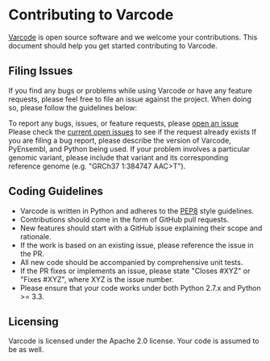 Contributing to Varcode
==========================

[Varcode](http://www.github.com/hammerlab/varcode) is open source software and
we welcome your contributions. This document should help you get started
contributing to Varcode.

Filing Issues
-------------
If you find any bugs or problems while using Varcode or have any feature requests, please feel free to file an issue against the project. When doing so, please follow the guidelines below:

To report any bugs, issues, or feature requests, please [open an issue](https://github.com/hammerlab/varcode/issues)
Please check the [current open issues](https://github.com/hammerlab/varcode/issues) to see if the request already exists
If you are filing a bug report, please describe the version of Varcode, PyEnsembl, and Python being used. If your problem involves a particular genomic variant, please include that variant and its corresponding reference genome (e.g. "GRCh37 1:384747 AAC>T").

Coding Guidelines
-----------------
* Varcode is written in Python and adheres to the [PEP8](https://www.python.org/dev/peps/pep-0008/)
style guidelines.
* Contributions should come in the form of GitHub pull requests.
* New features should start with a GitHub issue explaining their scope and rationale.
* If the work is based on an existing issue, please reference the issue in the PR.
* All new code should be accompanied by comprehensive unit tests.
* If the PR fixes or implements an issue, please state "Closes #XYZ" or "Fixes #XYZ", where XYZ is the issue number.
* Please ensure that your code works under both Python 2.7.x and Python >= 3.3.

Licensing
---------
Varcode is licensed under the Apache 2.0 license. Your code is assumed to be as well.
